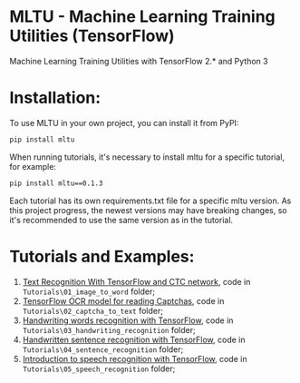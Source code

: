 # MLTU - Machine Learning Training Utilities (TensorFlow)
Machine Learning Training Utilities with TensorFlow 2.* and Python 3

# Installation:
To use MLTU in your own project, you can install it from PyPI:
```bash
pip install mltu
```
When running tutorials, it's necessary to install mltu for a specific tutorial, for example:
```bash
pip install mltu==0.1.3
```
Each tutorial has its own requirements.txt file for a specific mltu version. As this project progress, the newest versions may have breaking changes, so it's recommended to use the same version as in the tutorial.

# Tutorials and Examples:
1. [Text Recognition With TensorFlow and CTC network](https://pylessons.com/ctc-text-recognition), code in ```Tutorials\01_image_to_word``` folder;
2. [TensorFlow OCR model for reading Captchas](https://pylessons.com/tensorflow-ocr-captcha), code in ```Tutorials\02_captcha_to_text``` folder;
3. [Handwriting words recognition with TensorFlow](https://pylessons.com/handwriting-recognition), code in ```Tutorials\03_handwriting_recognition``` folder;
4. [Handwritten sentence recognition with TensorFlow](https://pylessons.com/handwritten-sentence-recognition), code in ```Tutorials\04_sentence_recognition``` folder;
5. [Introduction to speech recognition with TensorFlow](https://pylessons.com/speech-recognition), code in ```Tutorials\05_speech_recognition``` folder;